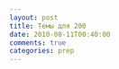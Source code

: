 ```yaml
---
layout: post
title: Темы для 200
date: 2010-08-11T00:40:00
comments: true
categories: prep
---
```


